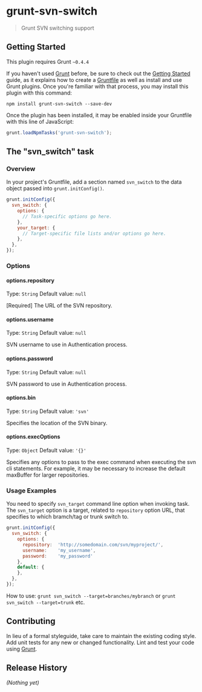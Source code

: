 # grunt-svn-switch

> Grunt SVN switching support

## Getting Started
This plugin requires Grunt `~0.4.4`

If you haven't used [Grunt](http://gruntjs.com/) before, be sure to check out the [Getting Started](http://gruntjs.com/getting-started) guide, as it explains how to create a [Gruntfile](http://gruntjs.com/sample-gruntfile) as well as install and use Grunt plugins. Once you're familiar with that process, you may install this plugin with this command:

```shell
npm install grunt-svn-switch --save-dev
```

Once the plugin has been installed, it may be enabled inside your Gruntfile with this line of JavaScript:

```js
grunt.loadNpmTasks('grunt-svn-switch');
```

## The "svn_switch" task

### Overview
In your project's Gruntfile, add a section named `svn_switch` to the data object passed into `grunt.initConfig()`.

```js
grunt.initConfig({
  svn_switch: {
    options: {
      // Task-specific options go here.
    },
    your_target: {
      // Target-specific file lists and/or options go here.
    },
  },
});
```

### Options

#### options.repository
Type: `String`
Default value: `null`

[Required] The URL of the SVN repository.

#### options.username
Type: `String`
Default value: `null`

SVN username to use in Authentication process.

#### options.password
Type: `String`
Default value: `null`

SVN password to use in Authentication process.


#### options.bin
Type: `String`
Default value: `'svn'`

Specifies the location of the SVN binary.

#### options.execOptions
Type: `Object`
Default value: `'{}'`

Specifies any options to pass to the exec command when executing the svn cli statements. For example, it may be necessary to increase the default maxBuffer for larger repositories.

### Usage Examples

You need to specify `svn_target` command line option when invoking task. The `svn_target` option is a target, related to `repository` option URL, that specifies to which bramch/tag or trunk switch to.

```js
grunt.initConfig({
  svn_switch: {
    options: {
      repository:  'http://somedomain.com/svn/myproject/',
      username:    'my_username',
      password:    'my_password'
    },
    default: {
    },
  },
});
```

How to use: `grunt svn_switch --target=branches/mybranch` or `grunt svn_switch --target=trunk` etc.


## Contributing
In lieu of a formal styleguide, take care to maintain the existing coding style. Add unit tests for any new or changed functionality. Lint and test your code using [Grunt](http://gruntjs.com/).

## Release History
_(Nothing yet)_
